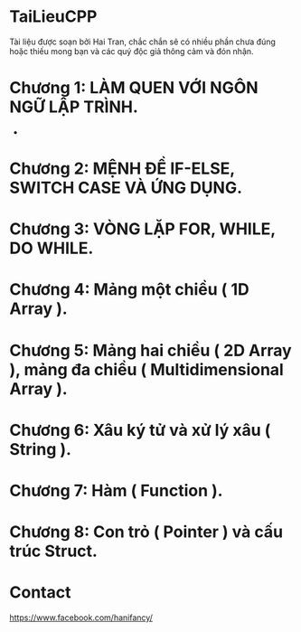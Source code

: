 # TaiLieuCPP
Tài liệu được soạn bởi Hai Tran, chắc chắn sẽ có nhiều phần chưa đúng hoặc thiếu mong bạn và các quý độc giả thông cảm và đón nhận.

# Chương 1: LÀM QUEN VỚI NGÔN NGỮ LẬP TRÌNH.
  - 
# Chương 2: MỆNH ĐỀ IF-ELSE, SWITCH CASE VÀ ỨNG DỤNG.

# Chương 3: VÒNG LẶP FOR, WHILE, DO WHILE.

# Chương 4: Mảng một chiều ( 1D Array ).

# Chương 5: Mảng hai chiều ( 2D Array ), mảng đa chiều ( Multidimensional Array ).

# Chương 6: Xâu ký tử và xử lý xâu ( String ).

# Chương 7: Hàm ( Function ).

# Chương 8: Con trỏ ( Pointer ) và cấu trúc Struct.

# Contact
https://www.facebook.com/hanifancy/
